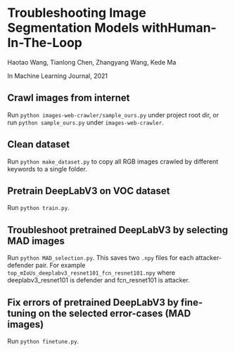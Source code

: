 # Troubleshooting Image Segmentation Models withHuman-In-The-Loop

Haotao Wang, Tianlong Chen, Zhangyang Wang, Kede Ma

In Machine Learning Journal, 2021

## Crawl images from internet
Run `python images-web-crawler/sample_ours.py` under project root dir, or run `python sample_ours.py` under `images-web-crawler`.  

## Clean dataset
Run `python make_dataset.py` to copy all RGB images crawled by different keywords to a single folder.

## Pretrain DeepLabV3 on VOC dataset
Run `python train.py`.

## Troubleshoot pretrained DeepLabV3 by selecting MAD images
Run `python MAD_selection.py`. This saves two `.npy` files for each attacker-defender pair. For example `top_mIoUs_deeplabv3_resnet101_fcn_resnet101.npy` where deeplabv3_resnet101 is defender and fcn_resnet101 is attacker.

## Fix errors of pretrained DeepLabV3 by fine-tuning on the selected error-cases (MAD images)
Run `python finetune.py`.

